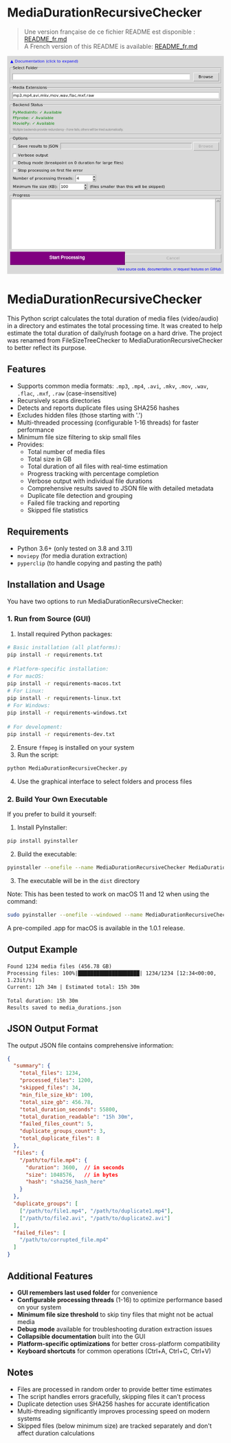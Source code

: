 # MediaDurationRecursiveChecker

> Une version française de ce fichier README est disponible : [README_fr.md](README_fr.md)  
> A French version of this README is available: [README_fr.md](README_fr.md)

![Screenshot of the GUI](gui.png)

# MediaDurationRecursiveChecker

This Python script calculates the total duration of media files (video/audio) in a directory and estimates the total processing time. It was created to help estimate the total duration of daily/rush footage on a hard drive. The project was renamed from FileSizeTreeChecker to MediaDurationRecursiveChecker to better reflect its purpose.

## Features

- Supports common media formats: `.mp3`, `.mp4`, `.avi`, `.mkv`, `.mov`, `.wav`, `.flac`, `.mxf`, `.raw` (case-insensitive)
- Recursively scans directories
- Detects and reports duplicate files using SHA256 hashes
- Excludes hidden files (those starting with '.')
- Multi-threaded processing (configurable 1-16 threads) for faster performance
- Minimum file size filtering to skip small files
- Provides:
  - Total number of media files
  - Total size in GB
  - Total duration of all files with real-time estimation
  - Progress tracking with percentage completion
  - Verbose output with individual file durations
  - Comprehensive results saved to JSON file with detailed metadata
  - Duplicate file detection and grouping
  - Failed file tracking and reporting
  - Skipped file statistics

## Requirements

- Python 3.6+ (only tested on 3.8 and 3.11)
- `moviepy` (for media duration extraction)
- `pyperclip` (to handle copying and pasting the path)

## Installation and Usage

You have two options to run MediaDurationRecursiveChecker:

### 1. Run from Source (GUI)
1. Install required Python packages:
```bash
# Basic installation (all platforms):
pip install -r requirements.txt

# Platform-specific installation:
# For macOS:
pip install -r requirements-macos.txt
# For Linux:
pip install -r requirements-linux.txt
# For Windows:
pip install -r requirements-windows.txt

# For development:
pip install -r requirements-dev.txt
```
2. Ensure `ffmpeg` is installed on your system
3. Run the script:
```bash
python MediaDurationRecursiveChecker.py
```
4. Use the graphical interface to select folders and process files

### 2. Build Your Own Executable
If you prefer to build it yourself:
1. Install PyInstaller:
```bash
pip install pyinstaller
```
2. Build the executable:
```bash
pyinstaller --onefile --name MediaDurationRecursiveChecker MediaDurationRecursiveChecker.py --noconsole --hidden-import=imageio_ffmpeg
```
3. The executable will be in the `dist` directory

Note: This has been tested to work on macOS 11 and 12 when using the command:
```bash
sudo pyinstaller --onefile --windowed --name MediaDurationRecursiveChecker MediaDurationRecursiveChecker.py --clean
```

A pre-compiled .app for macOS is available in the 1.0.1 release.

## Output Example

```
Found 1234 media files (456.78 GB)
Processing files: 100%|████████████████████| 1234/1234 [12:34<00:00,  1.23it/s]
Current: 12h 34m | Estimated total: 15h 30m

Total duration: 15h 30m
Results saved to media_durations.json
```

## JSON Output Format

The output JSON file contains comprehensive information:
```json
{
  "summary": {
    "total_files": 1234,
    "processed_files": 1200,
    "skipped_files": 34,
    "min_file_size_kb": 100,
    "total_size_gb": 456.78,
    "total_duration_seconds": 55800,
    "total_duration_readable": "15h 30m",
    "failed_files_count": 5,
    "duplicate_groups_count": 3,
    "total_duplicate_files": 8
  },
  "files": {
    "/path/to/file.mp4": {
      "duration": 3600,  // in seconds
      "size": 1048576,   // in bytes
      "hash": "sha256_hash_here"
    }
  },
  "duplicate_groups": [
    ["/path/to/file1.mp4", "/path/to/duplicate1.mp4"],
    ["/path/to/file2.avi", "/path/to/duplicate2.avi"]
  ],
  "failed_files": [
    "/path/to/corrupted_file.mp4"
  ]
}
```

## Additional Features

- **GUI remembers last used folder** for convenience
- **Configurable processing threads** (1-16) to optimize performance based on your system
- **Minimum file size threshold** to skip tiny files that might not be actual media
- **Debug mode** available for troubleshooting duration extraction issues
- **Collapsible documentation** built into the GUI
- **Platform-specific optimizations** for better cross-platform compatibility
- **Keyboard shortcuts** for common operations (Ctrl+A, Ctrl+C, Ctrl+V)

## Notes

- Files are processed in random order to provide better time estimates
- The script handles errors gracefully, skipping files it can't process
- Duplicate detection uses SHA256 hashes for accurate identification
- Multi-threading significantly improves processing speed on modern systems
- Skipped files (below minimum size) are tracked separately and don't affect duration calculations
